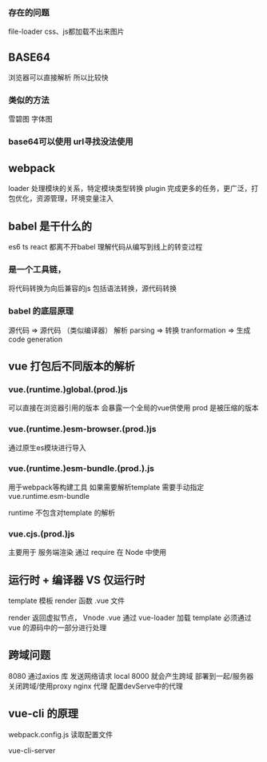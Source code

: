 ### 存在的问题
file-loader css、js都加载不出来图片


## BASE64
浏览器可以直接解析  所以比较快
### 类似的方法
雪碧图  字体图

### base64可以使用  url寻找没法使用


## webpack
loader 处理模块的关系，特定模块类型转换
plugin 完成更多的任务，更广泛，打包优化，资源管理，环境变量注入


## babel 是干什么的
es6 ts react 
都离不开babel
理解代码从编写到线上的转变过程
### 是一个工具链，
将代码转换为向后兼容的js
包括语法转换，源代码转换

### babel 的底层原理
源代码 => 源代码 （类似编译器）
解析 parsing => 转换 tranformation => 生成 code generation


## vue 打包后不同版本的解析
### vue.(runtime.)global.(prod.)js
可以直接在浏览器引用的版本
会暴露一个全局的vue供使用
prod 是被压缩的版本
### vue.(runtime.)esm-browser.(prod.)js
通过原生es模块进行导入
<script type="module"> </script>

### vue.(runtime.)esm-bundle.(prod.).js
用于webpack等构建工具
如果需要解析template 需要手动指定 vue.runtime.esm-bundle


runtime 不包含对template 的解析

### vue.cjs.(prod.)js
主要用于 服务端渲染
通过 require  在 Node 中使用


## 运行时 + 编译器 VS 仅运行时

template 模板
render 函数
.vue 文件

render 返回虚拟节点， Vnode
.vue 通过 vue-loader 加载
template 必须通过 vue 的源码中的一部分进行处理


## 跨域问题
8080 通过axios 库 发送网络请求 local 8000 就会产生跨域
部署到一起/服务器关闭跨域/使用proxy
nginx 代理
配置devServe中的代理

## vue-cli 的原理
webpack.config.js 读取配置文件


vue-cli-server 

